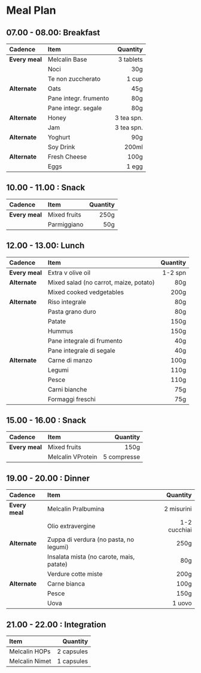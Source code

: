 # Meal Plan

## 07.00 - 08.00: Breakfast

| Cadence        | Item                  |   Quantity |
| :------------- | :-------------------- | ---------: |
| **Every meal** | Melcalin Base         |  3 tablets |
|                | Noci                  |        30g |
|                | Te non zuccherato     |      1 cup |
| **Alternate**  | Oats                  |        45g |
|                | Pane integr. frumento |        80g |
|                | Pane integr. segale   |        80g |
| **Alternate**  | Honey                 | 3 tea spn. |
|                | Jam                   | 3 tea spn. |
| **Alternate**  | Yoghurt               |        90g |
|                | Soy Drink             |      200ml |
| **Alternate**  | Fresh Cheese          |       100g |
|                | Eggs                  |      1 egg |

## 10.00 - 11.00 : Snack

| Cadence        | Item         | Quantity |
| :------------- | :----------- | -------: |
| **Every meal** | Mixed fruits |     250g |
|                | Parmiggiano  |      50g |

## 12.00 - 13.00: Lunch

| Cadence        | Item                                   | Quantity |
| :------------- | :------------------------------------- | -------: |
| **Every meal** | Extra v olive oil                      |  1-2 spn |
| **Alternate**  | Mixed salad (no carrot, maize, potato) |      80g |
|                | Mixed cooked vedgetables               |     200g |
| **Alternate**  | Riso integrale                         |      80g |
|                | Pasta grano duro                       |      80g |
|                | Patate                                 |     150g |
|                | Hummus                                 |     150g |
|                | Pane integrale di frumento             |      40g |
|                | Pane integrale di segale               |      40g |
| **Alternate**  | Carne di manzo                         |     100g |
|                | Legumi                                 |     110g |
|                | Pesce                                  |     110g |
|                | Carni bianche                          |      75g |
|                | Formaggi freschi                       |      75g |

## 15.00 - 16.00 : Snack

| Cadence        | Item              |    Quantity |
| :------------- | :---------------- | ----------: |
| **Every meal** | Mixed fruits      |        150g |
|                | Melcalin VProtein | 5 compresse |

## 19.00 - 20.00 : Dinner

| Cadence        | Item                                     |     Quantity |
| :------------- | :--------------------------------------- | -----------: |
| **Every meal** | Melcalin Pralbumina                      |   2 misurini |
|                | Olio extravergine                        | 1-2 cucchiai |
| **Alternate**  | Zuppa di verdura (no pasta, no legumi)   |         250g |
|                | Insalata mista (no carote, mais, patate) |          80g |
|                | Verdure cotte miste                      |         200g |
| **Alternate**  | Carne bianca                             |         100g |
|                | Pesce                                    |         150g |
|                | Uova                                     |       1 uovo |

## 21.00 - 22.00 : Integration

| Item           |   Quantity |
| :------------- | ---------: |
| Melcalin HOPs  | 2 capsules |
| Melcalin Nimet | 1 capsules |
